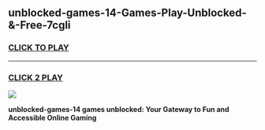 
## unblocked-games-14-Games-Play-Unblocked-&-Free-7cgli
<h3>
<a href="https://premium76.site?title=unblocked-games-14&ref=24A">CLICK TO PLAY</a></h3>
<hr>

<h3>
<a href="https://premium76.site?title=unblocked-games-14&ref=24A">CLICK 2 PLAY</a>
  
</h3>

<a href="https://premium76.site?title=unblocked-games-14&ref=24A"><img src="https://clearcache.store/games.png"></a>


**unblocked-games-14 games unblocked: Your Gateway to Fun and Accessible Online Gaming**
